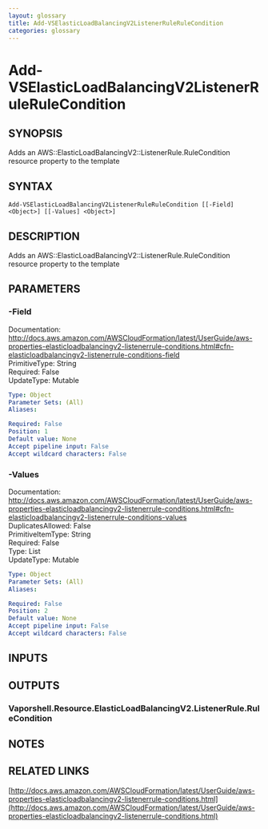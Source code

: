```yaml
---
layout: glossary
title: Add-VSElasticLoadBalancingV2ListenerRuleRuleCondition
categories: glossary
---
```


# Add-VSElasticLoadBalancingV2ListenerRuleRuleCondition

## SYNOPSIS
Adds an AWS::ElasticLoadBalancingV2::ListenerRule.RuleCondition resource property to the template

## SYNTAX

```
Add-VSElasticLoadBalancingV2ListenerRuleRuleCondition [[-Field] <Object>] [[-Values] <Object>]
```

## DESCRIPTION
Adds an AWS::ElasticLoadBalancingV2::ListenerRule.RuleCondition resource property to the template

## PARAMETERS

### -Field
Documentation: http://docs.aws.amazon.com/AWSCloudFormation/latest/UserGuide/aws-properties-elasticloadbalancingv2-listenerrule-conditions.html#cfn-elasticloadbalancingv2-listenerrule-conditions-field    
PrimitiveType: String    
Required: False    
UpdateType: Mutable

```yaml
Type: Object
Parameter Sets: (All)
Aliases: 

Required: False
Position: 1
Default value: None
Accept pipeline input: False
Accept wildcard characters: False
```

### -Values
Documentation: http://docs.aws.amazon.com/AWSCloudFormation/latest/UserGuide/aws-properties-elasticloadbalancingv2-listenerrule-conditions.html#cfn-elasticloadbalancingv2-listenerrule-conditions-values    
DuplicatesAllowed: False    
PrimitiveItemType: String    
Required: False    
Type: List    
UpdateType: Mutable

```yaml
Type: Object
Parameter Sets: (All)
Aliases: 

Required: False
Position: 2
Default value: None
Accept pipeline input: False
Accept wildcard characters: False
```

## INPUTS

## OUTPUTS

### Vaporshell.Resource.ElasticLoadBalancingV2.ListenerRule.RuleCondition

## NOTES

## RELATED LINKS

[http://docs.aws.amazon.com/AWSCloudFormation/latest/UserGuide/aws-properties-elasticloadbalancingv2-listenerrule-conditions.html](http://docs.aws.amazon.com/AWSCloudFormation/latest/UserGuide/aws-properties-elasticloadbalancingv2-listenerrule-conditions.html)

